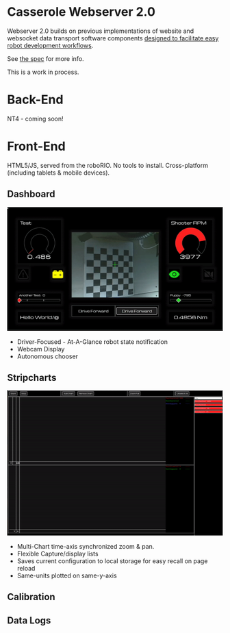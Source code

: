 # Casserole Webserver 2.0

Webserver 2.0 builds on previous implementations of website and websocket data transport software components [designed to facilitate easy robot development workflows](https://trickingrockstothink.com/blog_posts/2020/05/05/data_acq.html).

See [the spec](spec.md) for more info.

This is a work in process.

# Back-End

NT4 - coming soon!

# Front-End

HTML5/JS, served from the roboRIO. No tools to install. Cross-platform (including tablets & mobile devices).

## Dashboard

![Super cool dashboard demo](doc/dashboard.gif)

* Driver-Focused - At-A-Glance robot state notification
* Webcam Display
* Autonomous chooser

## Stripcharts

![Super cool stripcharts demo](doc/stripcharts.gif)

 * Multi-Chart time-axis synchronized zoom & pan.
 * Flexible Capture/display lists
 * Saves current configuration to local storage for easy recall on page reload
 * Same-units plotted on same-y-axis

## Calibration

## Data Logs
